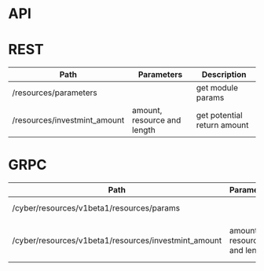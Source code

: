 # API

# REST

| Path                                  | Parameters                    | Description                    |
| --------------------------------------| ----------------------------- | ------------------------------ |
| /resources/parameters                 |                               | get module params              |
| /resources/investmint_amount          | amount, resource and length   | get potential return amount    |

# GRPC

| Path                                                  | Parameters                  | Description                 |
| ------------------------------------------------------| --------------------------- | --------------------------- |
| /cyber/resources/v1beta1/resources/params             |                             | get module params           |
| /cyber/resources/v1beta1/resources/investmint_amount  | amount, resource and length | get potential return amount | 